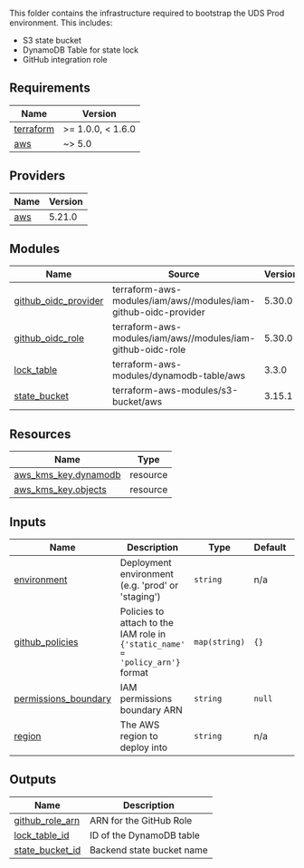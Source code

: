 This folder contains the infrastructure required to bootstrap the UDS Prod environment.  This includes:
- S3 state bucket
- DynamoDB Table for state lock
- GitHub integration role

<!-- BEGIN_TF_DOCS -->
## Requirements

| Name | Version |
|------|---------|
| <a name="requirement_terraform"></a> [terraform](#requirement\_terraform) | >= 1.0.0, < 1.6.0 |
| <a name="requirement_aws"></a> [aws](#requirement\_aws) | ~> 5.0 |

## Providers

| Name | Version |
|------|---------|
| <a name="provider_aws"></a> [aws](#provider\_aws) | 5.21.0 |

## Modules

| Name | Source | Version |
|------|--------|---------|
| <a name="module_github_oidc_provider"></a> [github\_oidc\_provider](#module\_github\_oidc\_provider) | terraform-aws-modules/iam/aws//modules/iam-github-oidc-provider | 5.30.0 |
| <a name="module_github_oidc_role"></a> [github\_oidc\_role](#module\_github\_oidc\_role) | terraform-aws-modules/iam/aws//modules/iam-github-oidc-role | 5.30.0 |
| <a name="module_lock_table"></a> [lock\_table](#module\_lock\_table) | terraform-aws-modules/dynamodb-table/aws | 3.3.0 |
| <a name="module_state_bucket"></a> [state\_bucket](#module\_state\_bucket) | terraform-aws-modules/s3-bucket/aws | 3.15.1 |

## Resources

| Name | Type |
|------|------|
| [aws_kms_key.dynamodb](https://registry.terraform.io/providers/hashicorp/aws/latest/docs/resources/kms_key) | resource |
| [aws_kms_key.objects](https://registry.terraform.io/providers/hashicorp/aws/latest/docs/resources/kms_key) | resource |

## Inputs

| Name | Description | Type | Default | Required |
|------|-------------|------|---------|:--------:|
| <a name="input_environment"></a> [environment](#input\_environment) | Deployment environment (e.g. 'prod' or 'staging') | `string` | n/a | yes |
| <a name="input_github_policies"></a> [github\_policies](#input\_github\_policies) | Policies to attach to the IAM role in `{'static_name' = 'policy_arn'}` format | `map(string)` | `{}` | no |
| <a name="input_permissions_boundary"></a> [permissions\_boundary](#input\_permissions\_boundary) | IAM permissions boundary ARN | `string` | `null` | no |
| <a name="input_region"></a> [region](#input\_region) | The AWS region to deploy into | `string` | n/a | yes |

## Outputs

| Name | Description |
|------|-------------|
| <a name="output_github_role_arn"></a> [github\_role\_arn](#output\_github\_role\_arn) | ARN for the GitHub Role |
| <a name="output_lock_table_id"></a> [lock\_table\_id](#output\_lock\_table\_id) | ID of the DynamoDB table |
| <a name="output_state_bucket_id"></a> [state\_bucket\_id](#output\_state\_bucket\_id) | Backend state bucket name |
<!-- END_TF_DOCS -->